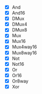 - [x] And
- [x] And16
- [x] DMux
- [x] DMux4
- [x] DMux8
- [x] Mux
- [x] Mux16
- [x] Mux4way16
- [x] Mux8way16
- [x] Not
- [x] Not16
- [x] Or
- [x] Or16
- [x] Or8way
- [x] Xor
